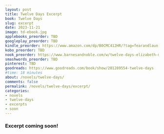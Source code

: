 ```yaml
---
layout: post
title: Twelve Days Excerpt
book: Twelve Days
slug: excerpt
date: 2023-11-21
image: td-ebook.jpg
applebooks_preorder: TBD
googleplay_preorder: TBD
kindle_preorder: https://www.amazon.com/dp/B0CMC412HR/?tag=fearandlaun-20
kobo_preorder: TBD
nook_preorder: https://www.barnesandnoble.com/w/twelve-days-elizabeth-myles/1144329915?ean=2940185882962
smashwords_preorder: TBD
pinterest: TBD
goodreads: https://www.goodreads.com/book/show/201289554-twelve-days
#time: 18 minutes
about: /novels/twelve-days/
comments: false
permalink: /novels/twelve-days/excerpt/
categories: 
- novels
- twelve-days
- excerpts
- soon
---
```


### Excerpt coming soon!

<br /><br />

<!--iframe type="text/html" width="650" height="675" frameborder="0" allowfullscreen style="max-width:100%" src="https://read.amazon.com/kp/card?asin=B0CMC412HR&preview=inline&linkCode=kpe&ref_=cm_sw_r_kb_dp_yfBqFbZBJNXZ8&tag=fearandlaun-20" ></iframe--> 

